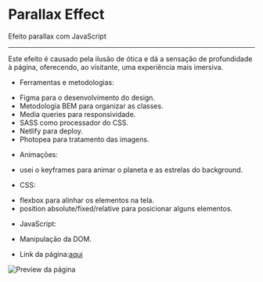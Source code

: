 # Parallax Effect
 Efeito parallax com JavaScript
 _____
 
 Este efeito é causado pela ilusão de ótica e dá a sensação de profundidade à página, oferecendo, ao visitante, uma experiência mais imersiva. 

* Ferramentas e metodologias:
 - Figma para o desenvolvimento do design.
 - Metodologia BEM para organizar as classes.
 - Media queries para responsividade.
 - SASS como processador do CSS.
 - Netlify para deploy.
 - Photopea para tratamento das imagens.

* Animações:
 - usei o keyframes para animar o planeta e as estrelas do background.

* CSS:
 - flexbox para alinhar os elementos na tela.
 - position absolute/fixed/relative para posicionar alguns elementos.

* JavaScript:
 - Manipulação da DOM.

* Link da página:[aqui](https://efeito-parallax-com-js.netlify.app/)
 
 
 ![Preview da página](https://github.com/lucianakyoko/3D-Card-Hover-Effect/blob/main/3deffect.gif)
